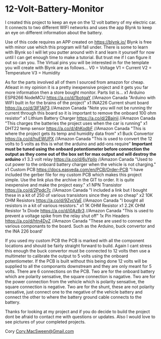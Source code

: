 # 12-Volt-Battery-Monitor

I created this project to keep an eye on the 12 volt battery of my electric car. It connects to two different WIFI networks and uses the app Blynk to keep an eye on different information about the battery.

Use of this code requires an APP created on https://blynk.io/
Blynk is free with minor use which this program will fall under. There is some to learn with Blynk so I will let you putter around with it and learn it yourself for now until I can get enough time to make a tutorial. But trust me if I can figure it out so can you.
The Virtual pins you will be interested in for the template you will create with Blynk are as follows...
V0 = Voltage
V1 = Current
V2 = Temperature
V3 = Humidity

As for the parts involved all of them I sourced from amazon for cheap. Atleast in my opinion it is a pretty inexpensive project and it gets you far more information then a store bought monitor. Parts list is...
x1 Arduino ESP8266 NodeMCU             https://a.co/d/1botgaY   //Amazon Canada               "Arduino with WIFI built in for the brains of the project"
x1 INA226 Current shunt board          https://a.co/d/3lF1AP3   //Amazon Canada               "Note you will not be running thr current through this board so it is important to remove the onboard 100 ohm resistor"
x1 Lithium Battery Charger             https://a.co/d/2Bajnij   //Amazon Canada               "This charges the batteries the project uses when the car is running"
x1 DHT22 temp sensor                   https://a.co/d/4hKodbF   //Amazon Canada               "This is where the project gets its temp and humidity data from"
x1 Buck Convertor                      https://a.co/d/huEWUPX   //Amazon Canada               "This is used to convert the 12 volts to 5 volts as this is what the arduino and add-ons require" ******Important must be tuned using the onboard potentiometer before connection the output as they come out of the box set for max output and will destroy the arduino******
x1 3.3 volt relay                      https://a.co/d/6uYpilo   //Amazon Canada               "Used to cut power to the onboard battery charger when the vehicle is not charging."
x1 Custom PCB                          https://docs.easyeda.com/en/PCB/Order-PCB              "I have included the gerber file for my custom PCB which makes this project simple. Use the link plus the archive in the GIT to order. It is quite inexpensive and make the project easy."
x1 NPN Transistor                      https://a.co/d/2Ppdc7c   //Amazon Canada               "I included a link but I bought these in a kit of 250 of various transistors since they are so cheap"
x2 10K OHM Resistors                   https://a.co/d/9ZvcVaE   //Amazon Canada               "I bought all resistors in a kit of various resistors."
x1 1K OHM Resistor
x1 2.2K OHM Resistor
1x Diode                               https://a.co/d/i0Az8r3   //Amazon Canada               "This is used to prevent a voltage spike from the relay shut off"
1x Pin Headers                         https://a.co/d/htn4DyZ   //Amazon Canada               "These are used to connect the various componants to the board. Such as the Arduino, buck convertor and the INA 226 board'

If you used my custom PCB the PCB is marked with all the component locations and should be fairly straight forward to build. Again I cant stress this enough the buck convertor must be connected to 12 volts then use a multimeter to calibrate the output to 5 volts using the onboard potentiometer. If the PCB is built without this being done 12 volts will be supplied to all the componants downstream and they are only meant for 5 volts.
There are 6 connections on the PCB. Two are for the onboard battery which are polarity sensative, the square connection is nagative. Two are for the power connection from the vehicle which is polarity sensative, the square connection is negative. Two are for the shunt, these are not polarity sensative, just connect one to the negative of the vehicle battery and connect the other to where the battery ground cable connects to the battery.

Thanks for looking at my project and if you do decide to build the project dont be afraid to contact me with questions or updates. Also I would love to see pictures of your completed projects.

Cory
Cory.MacSween@Gmail.com